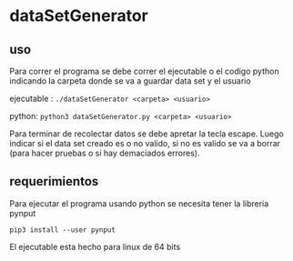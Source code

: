 # dataSetGenerator

## uso
Para correr el programa se debe correr el ejecutable o el codigo python indicando la carpeta donde se va a guardar data set y el usuario

ejecutable : `./dataSetGenerator <carpeta> <usuario>`

python: `python3 dataSetGenerator.py <carpeta> <usuario>`

Para terminar de recolectar datos se debe apretar la tecla escape. Luego indicar si el data set creado es o no valido, si no es valido se va a borrar (para hacer pruebas o si hay demaciados errores). 

## requerimientos

Para ejecutar el programa usando python se necesita tener la libreria pynput

`pip3 install --user pynput`

El ejecutable esta hecho para linux de 64 bits
